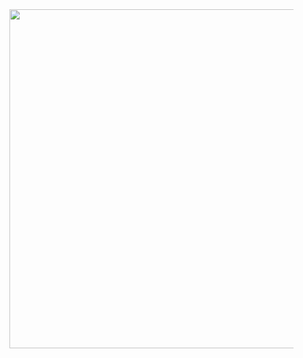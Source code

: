
<img src="https://github.com/user-attachments/assets/5899967b-4f5b-48cf-a9ef-ed1f7963f200" style="width: 600px; height: auto;" />
